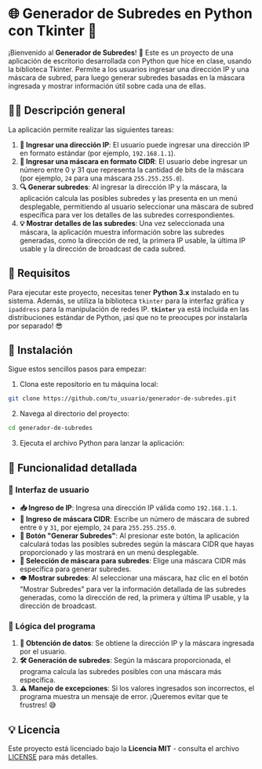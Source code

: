 # 🌐 Generador de Subredes en Python con Tkinter 🎉

¡Bienvenido al **Generador de Subredes**! 🚀 Este es un proyecto de una aplicación de escritorio desarrollada con Python que hice en clase, usando la biblioteca Tkinter. Permite a los usuarios ingresar una dirección IP y una máscara de subred, para luego generar subredes basadas en la máscara ingresada y mostrar información útil sobre cada una de ellas.

## 🧑‍💻 Descripción general

La aplicación permite realizar las siguientes tareas:

1. **📶 Ingresar una dirección IP**: El usuario puede ingresar una dirección IP en formato estándar (por ejemplo, `192.168.1.1`).
2. **🔢 Ingresar una máscara en formato CIDR**: El usuario debe ingresar un número entre 0 y 31 que representa la cantidad de bits de la máscara (por ejemplo, `24` para una máscara `255.255.255.0`).
3. **🔍 Generar subredes**: Al ingresar la dirección IP y la máscara, la aplicación calcula las posibles subredes y las presenta en un menú desplegable, permitiendo al usuario seleccionar una máscara de subred específica para ver los detalles de las subredes correspondientes.
4. **💡 Mostrar detalles de las subredes**: Una vez seleccionada una máscara, la aplicación muestra información sobre las subredes generadas, como la dirección de red, la primera IP usable, la última IP usable y la dirección de broadcast de cada subred.

## 📝 Requisitos

Para ejecutar este proyecto, necesitas tener **Python 3.x** instalado en tu sistema. Además, se utiliza la biblioteca `tkinter` para la interfaz gráfica y `ipaddress` para la manipulación de redes IP. **`tkinter`** ya está incluida en las distribuciones estándar de Python, ¡así que no te preocupes por instalarla por separado! 😎

## 💾 Instalación

Sigue estos sencillos pasos para empezar:

1. Clona este repositorio en tu máquina local:

```bash
git clone https://github.com/tu_usuario/generador-de-subredes.git
```

2. Navega al directorio del proyecto:

```bash
cd generador-de-subredes
```

3. Ejecuta el archivo Python para lanzar la aplicación:

## 🔧 Funcionalidad detallada

### 🌟 Interfaz de usuario

- **📥 Ingreso de IP**: Ingresa una dirección IP válida como `192.168.1.1`.
- **🔑 Ingreso de máscara CIDR**: Escribe un número de máscara de subred entre `0` y `31`, por ejemplo, `24` para `255.255.255.0`.
- **🚀 Botón "Generar Subredes"**: Al presionar este botón, la aplicación calculará todas las posibles subredes según la máscara CIDR que hayas proporcionado y las mostrará en un menú desplegable.
- **🎯 Selección de máscara para subredes**: Elige una máscara CIDR más específica para generar subredes.
- **👁️ Mostrar subredes**: Al seleccionar una máscara, haz clic en el botón "Mostrar Subredes" para ver la información detallada de las subredes generadas, como la dirección de red, la primera y última IP usable, y la dirección de broadcast.

### 🧠 Lógica del programa

1. **🔎 Obtención de datos**: Se obtiene la dirección IP y la máscara ingresada por el usuario.
2. **🛠️ Generación de subredes**: Según la máscara proporcionada, el programa calcula las subredes posibles con una máscara más específica.
3. **⚠️ Manejo de excepciones**: Si los valores ingresados son incorrectos, el programa muestra un mensaje de error. ¡Queremos evitar que te frustres! 😅

## 💡 Licencia

Este proyecto está licenciado bajo la **Licencia MIT** - consulta el archivo [LICENSE](LICENSE) para más detalles.
